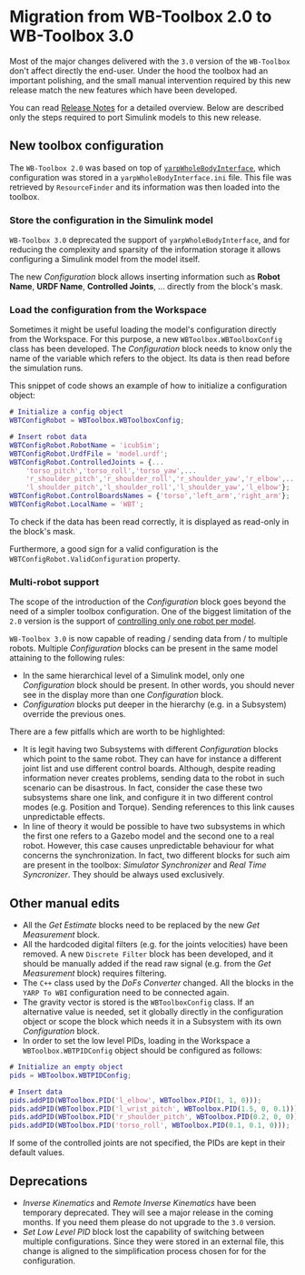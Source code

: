 # Migration from WB-Toolbox 2.0 to WB-Toolbox 3.0

Most of the major changes delivered with the `3.0` version of the `WB-Toolbox` don't affect directly the end-user. Under the hood the toolbox had an important polishing, and the small manual intervention required by this new release match the new features which have been developed.

You can read [Release Notes](https://github.com/robotology/WB-Toolbox/issues/65) for a detailed overview. Below are described only the steps required to port Simulink models to this new release.

## New toolbox configuration

The `WB-Toolbox 2.0` was based on top of [`yarpWholeBodyInterface`](https://github.com/robotology/yarp-wholebodyinterface), which configuration was stored in a `yarpWholeBodyInterface.ini` file. This file was retrieved by `ResourceFinder` and its information was then loaded into the toolbox.

### Store the configuration in the Simulink model

`WB-Toolbox 3.0` deprecated the support of `yarpWholeBodyInterface`, and for reducing the complexity and sparsity of the information storage it allows configuring a Simulink model from the model itself.

The new _Configuration_ block allows inserting information such as **Robot Name**, **URDF Name**, **Controlled Joints**, ... directly from the block's mask.

### Load the configuration from the Workspace

Sometimes it might be useful loading the model's configuration directly from the Workspace. For this purpose, a new `WBToolbox.WBToolboxConfig` class has been developed. The _Configuration_ block needs to know only the name of the variable which refers to the object. Its data is then read before the simulation runs.

This snippet of code shows an example of how to initialize a configuration object:

```matlab
# Initialize a config object
WBTConfigRobot = WBToolbox.WBToolboxConfig;

# Insert robot data
WBTConfigRobot.RobotName = 'icubSim';
WBTConfigRobot.UrdfFile = 'model.urdf';
WBTConfigRobot.ControlledJoints = {...
    'torso_pitch','torso_roll','torso_yaw',...
    'r_shoulder_pitch','r_shoulder_roll','r_shoulder_yaw','r_elbow',...
    'l_shoulder_pitch','l_shoulder_roll','l_shoulder_yaw','l_elbow'};
WBTConfigRobot.ControlBoardsNames = {'torso','left_arm','right_arm'};
WBTConfigRobot.LocalName = 'WBT';
```

To check if the data has been read correctly, it is displayed as read-only in the block's mask.

Furthermore, a good sign for a valid configuration is the `WBTConfigRobot.ValidConfiguration` property.

### Multi-robot support

The scope of the introduction of the _Configuration_ block goes beyond the need of a simpler toolbox configuration. One of the biggest limitation of the `2.0` version is the support of [controlling only one robot per model](https://github.com/robotology/WB-Toolbox/issues/37).

`WB-Toolbox 3.0` is now capable of reading / sending data from / to multiple robots. Multiple _Configuration_ blocks can be present in the same model attaining to the following rules:

* In the same hierarchical level of a Simulink model, only one _Configuration_
 block should be present. In other words, you should never see in the display more than one _Configuration_ block.
 * _Configuration_ blocks put deeper in the hierarchy (e.g. in a Subsystem) override the previous ones.
 
 There are a few pitfalls which are worth to be highlighted:
 
 * It is legit having two Subsystems with different _Configuration_ blocks which point to the same robot. They can have for instance a different joint list and use different control boards. Although, despite reading information never creates problems, sending data to the robot in such scenario can be disastrous. In fact, consider the case these two subsystems share one link, and configure it in two different control modes (e.g. Position and Torque). Sending references to this link causes unpredictable effects.
 * In line of theory it would be possible to have two subsystems in which the first one refers to a Gazebo model and the second one to a real robot. However, this case causes unpredictable behaviour for what concerns the synchronization. In fact, two different blocks for such aim are present in the toolbox: _Simulator Synchronizer_ and _Real Time Syncronizer_. They should be always used exclusively.

## Other manual edits

* All the _Get Estimate_ blocks need to be replaced by the new _Get Measurement_ block. 
* All the hardcoded digital filters (e.g. for the joints velocities) have been removed. A new `Discrete Filter` block has been developed, and it should be manually added if the read raw signal (e.g. from the _Get Measurement_ block) requires filtering.
* The `C++` class used by the _DoFs Converter_ changed. All the blocks in the `YARP To WBI` configuration need to be connected again.
* The gravity vector is stored is the `WBToolboxConfig` class. If an alternative value is needed, set it globally directly in the configuration object or scope the block which needs it in a Subsystem with its own _Configuration_ block.
* In order to set the low level PIDs, loading in the Workspace a `WBToolbox.WBTPIDConfig` object should be configured as follows:

```matlab
# Initialize an empty object
pids = WBToolbox.WBTPIDConfig;

# Insert data
pids.addPID(WBToolbox.PID('l_elbow', WBToolbox.PID(1, 1, 0)));
pids.addPID(WBToolbox.PID('l_wrist_pitch', WBToolbox.PID(1.5, 0, 0.1)));
pids.addPID(WBToolbox.PID('r_shoulder_pitch', WBToolbox.PID(0.2, 0, 0)));
pids.addPID(WBToolbox.PID('torso_roll', WBToolbox.PID(0.1, 0.1, 0)));
```

If some of the controlled joints are not specified, the PIDs are kept in their default values. 


## Deprecations

* _Inverse Kinematics_ and _Remote Inverse Kinematics_ have been temporary deprecated. They will see a major release in the coming months. If you need them please do not upgrade to the `3.0` version.
* _Set Low Level PID_ block lost the capability of switching between multiple configurations. Since they were stored in an external file, this change is aligned to the simplification process chosen for for the configuration. 